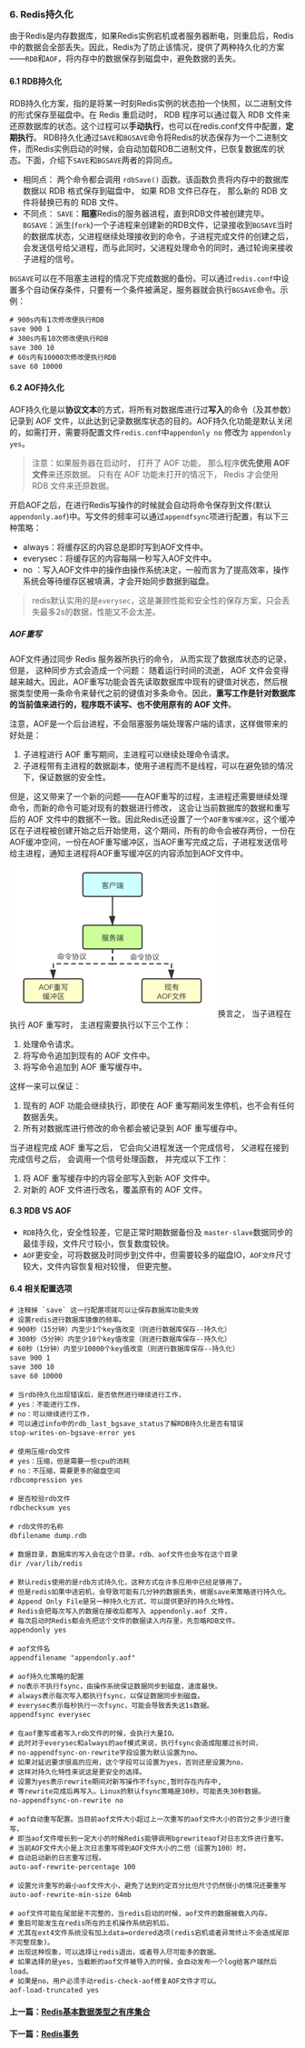 ### 6. Redis持久化
由于Redis是内存数据库，如果Redis实例宕机或者服务器断电，则重启后，Redis中的数据会全部丢失。因此，Redis为了防止该情况，提供了两种持久化的方案——`RDB`和`AOF`，将内存中的数据保存到磁盘中，避免数据的丢失。

#### 6.1 RDB持久化
RDB持久化方案，指的是将某一时刻Redis实例的状态拍一个快照，以二进制文件的形式保存至磁盘中。在 Redis 重启动时， RDB 程序可以通过载入 RDB 文件来还原数据库的状态。这个过程可以**手动执行**，也可以在redis.conf文件中配置，**定期执行**。
RDB持久化通过`SAVE`和`BGSAVE`命令将Redis的状态保存为一个二进制文件，而Redis实例启动的时候，会自动加载RDB二进制文件，已恢复数据库的状态。下面，介绍下`SAVE`和`BGSAVE`两者的异同点。
* 相同点：
  两个命令都会调用 `rdbSave()` 函数。该函数负责将内存中的数据库数据以 RDB 格式保存到磁盘中， 如果 RDB 文件已存在， 那么新的 RDB 文件将替换已有的 RDB 文件。
* 不同点：
`SAVE`：**阻塞**Redis的服务器进程，直到RDB文件被创建完毕。
`BGSAVE`：派生(`fork`)一个子进程来创建新的RDB文件，记录接收到`BGSAVE`当时的数据库状态，父进程继续处理接收到的命令，子进程完成文件的创建之后，会发送信号给父进程，而与此同时，父进程处理命令的同时，通过轮询来接收子进程的信号。

`BGSAVE`可以在不阻塞主进程的情况下完成数据的备份。可以通过`redis.conf`中设置多个自动保存条件，只要有一个条件被满足，服务器就会执行`BGSAVE`命令。示例：
```
# 900s内有1次修改便执行RDB
save 900 1
# 300s内有10次修改便执行RDB
save 300 10
# 60s内有10000次修改便执行RDB
save 60 10000
```

#### 6.2 AOF持久化
AOF持久化是以**协议文本**的方式，将所有对数据库进行过**写入**的命令（及其参数）记录到 AOF 文件，以此达到记录数据库状态的目的。AOF持久化功能是默认关闭的，如需打开，需要将配置文件`redis.conf`中`appendonly no` 修改为 `appendonly yes`。
> 注意：如果服务器在启动时， 打开了 AOF 功能， 那么程序**优先使用 AOF 文件**来还原数据。 只有在 AOF 功能未打开的情况下， Redis 才会使用 RDB 文件来还原数据。

开启AOF之后，在进行Redis写操作的时候就会自动将命令保存到文件(默认`appendonly.aof`)中。写文件的频率可以通过`appendfsync`项进行配置，有以下三种策略：
* always：将缓存区的内容总是即时写到AOF文件中。
* everysec：将缓存区的内容每隔一秒写入AOF文件中。
* no ：写入AOF文件中的操作由操作系统决定，一般而言为了提高效率，操作系统会等待缓存区被填满，才会开始同步数据到磁盘。
> redis默认实用的是`everysec`，这是兼顾性能和安全性的保存方案，只会丢失最多2s的数据，性能又不会太差。

##### AOF重写
AOF文件通过同步 Redis 服务器所执行的命令， 从而实现了数据库状态的记录， 但是， 这种同步方式会造成一个问题： 随着运行时间的流逝， AOF 文件会变得越来越大。因此，AOF重写功能会首先读取数据库中现有的键值对状态，然后根据类型使用一条命令来替代之前的键值对多条命令。因此，**重写工作是针对数据库的当前值来进行的，程序既不读写、也不使用原有的 AOF 文件**。

注意，AOF是一个后台进程，不会阻塞服务端处理客户端的请求，这样做带来的好处是：
1. 子进程进行 AOF 重写期间，主进程可以继续处理命令请求。
2. 子进程带有主进程的数据副本，使用子进程而不是线程，可以在避免锁的情况下，保证数据的安全性。

但是，这又带来了一个新的问题——在AOF重写的过程，主进程还需要继续处理命令，而新的命令可能对现有的数据进行修改， 这会让当前数据库的数据和重写后的 AOF 文件中的数据不一致。因此Redis还设置了一个`AOF重写缓冲区`，这个缓冲区在子进程被创建开始之后开始使用，这个期间，所有的命令会被存两份，一份在AOF缓冲空间，一份在AOF重写缓冲区，当AOF重写完成之后，子进程发送信号给主进程，通知主进程将AOF重写缓冲区的内容添加到AOF文件中。
![AOF主进程重写AOF过程](../img/主进程AOF重写过程.png)
换言之， 当子进程在执行 AOF 重写时， 主进程需要执行以下三个工作：
1. 处理命令请求。
2. 将写命令追加到现有的 AOF 文件中。
3. 将写命令追加到 AOF 重写缓存中。

这样一来可以保证：
1. 现有的 AOF 功能会继续执行，即使在 AOF 重写期间发生停机，也不会有任何数据丢失。
2. 所有对数据库进行修改的命令都会被记录到 AOF 重写缓存中。

当子进程完成 AOF 重写之后， 它会向父进程发送一个完成信号， 父进程在接到完成信号之后， 会调用一个信号处理函数， 并完成以下工作：
1. 将 AOF 重写缓存中的内容全部写入到新 AOF 文件中。
2. 对新的 AOF 文件进行改名，覆盖原有的 AOF 文件。

#### 6.3 RDB VS AOF
*   `RDB`持久化，安全性较差，它是正常时期数据备份及 `master-slave`数据同步的最佳手段，文件尺寸较小，恢复数度较快。
*   `AOF`更安全，可将数据及时同步到文件中，但需要较多的磁盘IO，`AOF文件`尺寸较大，文件内容恢复相对较慢， 但更完整。

#### 6.4 相关配置选项
```
# 注释掉 `save` 这一行配置项就可以让保存数据库功能失效
# 设置redis进行数据库镜像的频率。
# 900秒（15分钟）内至少1个key值改变（则进行数据库保存--持久化）
# 300秒（5分钟）内至少10个key值改变（则进行数据库保存--持久化）
# 60秒（1分钟）内至少10000个key值改变（则进行数据库保存--持久化）
save 900 1
save 300 10
save 60 10000

# 当rdb持久化出现错误后，是否依然进行继续进行工作，
# yes：不能进行工作，
# no：可以继续进行工作，
# 可以通过info中的rdb_last_bgsave_status了解RDB持久化是否有错误
stop-writes-on-bgsave-error yes

# 使用压缩rdb文件
# yes：压缩，但是需要一些cpu的消耗
# no：不压缩，需要更多的磁盘空间
rdbcompression yes

# 是否校验rdb文件
rdbchecksum yes

# rdb文件的名称
dbfilename dump.rdb

# 数据目录，数据库的写入会在这个目录。rdb、aof文件也会写在这个目录
dir /var/lib/redis

# 默认redis使用的是rdb方式持久化，这种方式在许多应用中已经足够用了。
# 但是redis如果中途宕机，会导致可能有几分钟的数据丢失，根据save来策略进行持久化。
# Append Only File是另一种持久化方式，可以提供更好的持久化特性。
# Redis会把每次写入的数据在接收后都写入 appendonly.aof 文件，
# 每次启动时Redis都会先把这个文件的数据读入内存里，先忽略RDB文件。
appendonly yes

# aof文件名
appendfilename "appendonly.aof"

# aof持久化策略的配置
# no表示不执行fsync，由操作系统保证数据同步到磁盘，速度最快。
# always表示每次写入都执行fsync，以保证数据同步到磁盘。
# everysec表示每秒执行一次fsync，可能会导致丢失这1s数据。
appendfsync everysec

# 在aof重写或者写入rdb文件的时候，会执行大量IO。
# 此时对于everysec和always的aof模式来说，执行fsync会造成阻塞过长时间，
# no-appendfsync-on-rewrite字段设置为默认设置为no。
# 如果对延迟要求很高的应用，这个字段可以设置为yes，否则还是设置为no，
# 这样对持久化特性来说这是更安全的选择。
# 设置为yes表示rewrite期间对新写操作不fsync,暂时存在内存中,
# 等rewrite完成后再写入。Linux的默认fsync策略是30秒。可能丢失30秒数据。
no-appendfsync-on-rewrite no

# aof自动重写配置。当目前aof文件大小超过上一次重写的aof文件大小的百分之多少进行重写，
# 即当aof文件增长到一定大小的时候Redis能够调用bgrewriteaof对日志文件进行重写。
# 当前AOF文件大小是上次日志重写得到AOF文件大小的二倍（设置为100）时，
# 自动启动新的日志重写过程。
auto-aof-rewrite-percentage 100

# 设置允许重写的最小aof文件大小，避免了达到约定百分比但尺寸仍然很小的情况还要重写
auto-aof-rewrite-min-size 64mb

# aof文件可能在尾部是不完整的，当redis启动的时候，aof文件的数据被载入内存。
# 重启可能发生在redis所在的主机操作系统宕机后，
# 尤其在ext4文件系统没有加上data=ordered选项(redis宕机或者异常终止不会造成尾部不完整现象)。
# 出现这种现象，可以选择让redis退出，或者导入尽可能多的数据。
# 如果选择的是yes，当截断的aof文件被导入的时候，会自动发布一个log给客户端然后load。
# 如果是no，用户必须手动redis-check-aof修复AOF文件才可以。
aof-load-truncated yes
```

#### 上一篇：[Redis基本数据类型之有序集合](07-Redis基本数据类型之有序集合.md)
#### 下一篇：[Redis事务](09-Redis事务.md)
